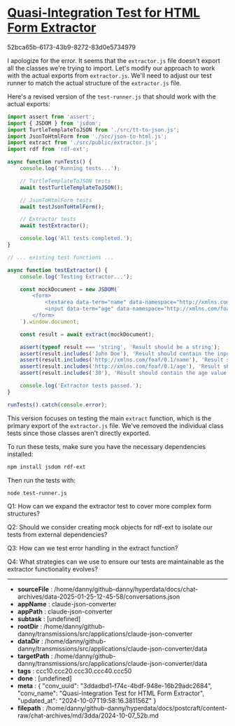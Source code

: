 # [Quasi-Integration Test for HTML Form Extractor](https://claude.ai/chat/3ddadbd1-f74c-4bdf-948e-16b29adc2684)

52bca65b-6173-43b9-8272-83d0e5734979

 I apologize for the error. It seems that the `extractor.js` file doesn't export all the classes we're trying to import. Let's modify our approach to work with the actual exports from `extractor.js`. We'll need to adjust our test runner to match the actual structure of the `extractor.js` file.

Here's a revised version of the `test-runner.js` that should work with the actual exports:

```javascript
import assert from 'assert';
import { JSDOM } from 'jsdom';
import TurtleTemplateToJSON from './src/tt-to-json.js';
import JsonToHtmlForm from './src/json-to-html.js';
import extract from './src/public/extractor.js';
import rdf from 'rdf-ext';

async function runTests() {
    console.log('Running tests...');

    // TurtleTemplateToJSON tests
    await testTurtleTemplateToJSON();

    // JsonToHtmlForm tests
    await testJsonToHtmlForm();

    // Extractor tests
    await testExtractor();

    console.log('All tests completed.');
}

// ... existing test functions ...

async function testExtractor() {
    console.log('Testing Extractor...');

    const mockDocument = new JSDOM(`
        <form>
            <textarea data-term="name" data-namespace="http://xmlns.com/foaf/0.1/">John Doe</textarea>
            <input data-term="age" data-namespace="http://xmlns.com/foaf/0.1/" type="number" value="30">
        </form>
    `).window.document;

    const result = await extract(mockDocument);

    assert(typeof result === 'string', 'Result should be a string');
    assert(result.includes('John Doe'), 'Result should contain the input value');
    assert(result.includes('http://xmlns.com/foaf/0.1/name'), 'Result should contain the full predicate URI');
    assert(result.includes('http://xmlns.com/foaf/0.1/age'), 'Result should contain the age predicate');
    assert(result.includes('30'), 'Result should contain the age value');

    console.log('Extractor tests passed.');
}

runTests().catch(console.error);
```

This version focuses on testing the main `extract` function, which is the primary export of the `extractor.js` file. We've removed the individual class tests since those classes aren't directly exported.

To run these tests, make sure you have the necessary dependencies installed:

```bash
npm install jsdom rdf-ext
```

Then run the tests with:

```bash
node test-runner.js
```

Q1: How can we expand the extractor test to cover more complex form structures?

Q2: Should we consider creating mock objects for rdf-ext to isolate our tests from external dependencies?

Q3: How can we test error handling in the extract function?

Q4: What strategies can we use to ensure our tests are maintainable as the extractor functionality evolves?

---

* **sourceFile** : /home/danny/github-danny/hyperdata/docs/chat-archives/data-2025-01-25-12-45-58/conversations.json
* **appName** : claude-json-converter
* **appPath** : claude-json-converter
* **subtask** : [undefined]
* **rootDir** : /home/danny/github-danny/transmissions/src/applications/claude-json-converter
* **dataDir** : /home/danny/github-danny/transmissions/src/applications/claude-json-converter/data
* **targetPath** : /home/danny/github-danny/transmissions/src/applications/claude-json-converter/data
* **tags** : ccc10.ccc20.ccc30.ccc40.ccc50
* **done** : [undefined]
* **meta** : {
  "conv_uuid": "3ddadbd1-f74c-4bdf-948e-16b29adc2684",
  "conv_name": "Quasi-Integration Test for HTML Form Extractor",
  "updated_at": "2024-10-07T19:58:16.381156Z"
}
* **filepath** : /home/danny/github-danny/hyperdata/docs/postcraft/content-raw/chat-archives/md/3dda/2024-10-07_52b.md